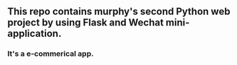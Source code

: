 ## This repo contains murphy's second Python web project by using Flask and Wechat mini-application.
### It's a e-commerical app.
